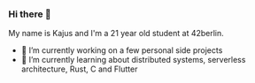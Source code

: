### Hi there 👋

My name is Kajus and I'm a 21 year old student at 42berlin.
<!--
**kjzl/kjzl** is a ✨ _special_ ✨ repository because its `README.md` (this file) appears on your GitHub profile.

Here are some ideas to get you started:
-->
- 🔭 I’m currently working on a few personal side projects
- 🌱 I’m currently learning about distributed systems, serverless architecture, Rust, C and Flutter
<!--
- 👯 I’m looking to collaborate on ...
- 🤔 I’m looking for help with ...
- 💬 Ask me about ...
- 📫 How to reach me: ...
- 😄 Pronouns: ...
- ⚡ Fun fact: ...
-->

